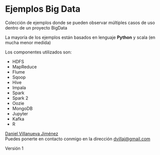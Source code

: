 # Ejemplos Big Data

Colección de ejemplos donde se pueden observar múltiples casos de uso dentro de un proyecto BigData

La mayoría de los ejemplos están basados en lenguaje **Python** y scala (en mucha menor medida)

Los componentes utilizados son:

- HDFS
- MapReduce
- Flume
- Sqoop
- Hive
- Impala
- Spark
- Spark 2
- Oozie
- MongoDB
- Jupyter
- Kafka
- R

[Daniel Villanueva Jiménez](https://www.linkedin.com/in/dvillaj/)  
Puedes ponerte en contacto conmigo en la dirección [dvillaj@gmail.com](mailto:dvillaj@gmail.com)

Versión 1